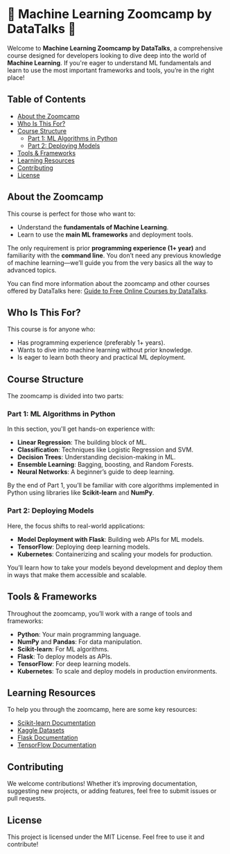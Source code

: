 # 🌟 Machine Learning Zoomcamp by DataTalks 🚀

Welcome to **Machine Learning Zoomcamp by DataTalks**, a comprehensive course designed for developers looking to dive deep into the world of **Machine Learning**. If you're eager to understand ML fundamentals and learn to use the most important frameworks and tools, you’re in the right place!

## Table of Contents
- [About the Zoomcamp](#about-the-zoomcamp)
- [Who Is This For?](#who-is-this-for)
- [Course Structure](#course-structure)
  - [Part 1: ML Algorithms in Python](#part-1-ml-algorithms-in-python)
  - [Part 2: Deploying Models](#part-2-deploying-models)
- [Tools & Frameworks](#tools--frameworks)
- [Learning Resources](#learning-resources)
- [Contributing](#contributing)
- [License](#license)

## About the Zoomcamp

This course is perfect for those who want to:
- Understand the **fundamentals of Machine Learning**.
- Learn to use the **main ML frameworks** and deployment tools.

The only requirement is prior **programming experience (1+ year)** and familiarity with the **command line**. You don’t need any previous knowledge of machine learning—we’ll guide you from the very basics all the way to advanced topics.

You can find more information about the zoomcamp and other courses offered by DataTalks here: [Guide to Free Online Courses by DataTalks](https://datatalks.club/blog/guide-to-free-online-courses-at-datatalks-club.html#machine-learning-zoomcamp).

## Who Is This For?

This course is for anyone who:
- Has programming experience (preferably 1+ years).
- Wants to dive into machine learning without prior knowledge.
- Is eager to learn both theory and practical ML deployment.

## Course Structure

The zoomcamp is divided into two parts:

### Part 1: ML Algorithms in Python

In this section, you'll get hands-on experience with:
- **Linear Regression**: The building block of ML.
- **Classification**: Techniques like Logistic Regression and SVM.
- **Decision Trees**: Understanding decision-making in ML.
- **Ensemble Learning**: Bagging, boosting, and Random Forests.
- **Neural Networks**: A beginner’s guide to deep learning.

By the end of Part 1, you’ll be familiar with core algorithms implemented in Python using libraries like **Scikit-learn** and **NumPy**.

### Part 2: Deploying Models

Here, the focus shifts to real-world applications:
- **Model Deployment with Flask**: Building web APIs for ML models.
- **TensorFlow**: Deploying deep learning models.
- **Kubernetes**: Containerizing and scaling your models for production.

You’ll learn how to take your models beyond development and deploy them in ways that make them accessible and scalable.

## Tools & Frameworks

Throughout the zoomcamp, you’ll work with a range of tools and frameworks:
- **Python**: Your main programming language.
- **NumPy** and **Pandas**: For data manipulation.
- **Scikit-learn**: For ML algorithms.
- **Flask**: To deploy models as APIs.
- **TensorFlow**: For deep learning models.
- **Kubernetes**: To scale and deploy models in production environments.

## Learning Resources

To help you through the zoomcamp, here are some key resources:
- [Scikit-learn Documentation](https://scikit-learn.org/stable/user_guide.html)
- [Kaggle Datasets](https://www.kaggle.com/datasets)
- [Flask Documentation](https://flask.palletsprojects.com/en/2.0.x/)
- [TensorFlow Documentation](https://www.tensorflow.org/learn)

## Contributing

We welcome contributions! Whether it’s improving documentation, suggesting new projects, or adding features, feel free to submit issues or pull requests.

## License

This project is licensed under the MIT License. Feel free to use it and contribute!


